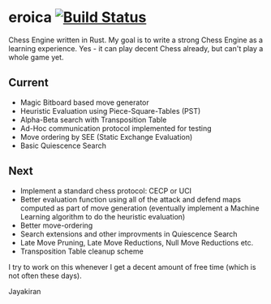 # eroica [![Build Status](https://travis-ci.org/akuraj/eroica.svg?branch=master)](https://travis-ci.org/akuraj/eroica)

Chess Engine written in Rust. My goal is to write a strong Chess Engine as a learning experience. Yes - it can play decent Chess already, but can't play a whole game yet.

## Current

* Magic Bitboard based move generator
* Heuristic Evaluation using Piece-Square-Tables (PST)
* Alpha-Beta search with Transposition Table
* Ad-Hoc communication protocol implemented for testing
* Move ordering by SEE (Static Exchange Evaluation)
* Basic Quiescence Search

## Next

* Implement a standard chess protocol: CECP or UCI
* Better evaluation function using all of the attack and defend maps computed as part of move generation (eventually implement a Machine Learning algorithm to do the heuristic evaluation)
* Better move-ordering
* Search extensions and other improvments in Quiescence Search
* Late Move Pruning, Late Move Reductions, Null Move Reductions etc.
* Transposition Table cleanup scheme

I try to work on this whenever I get a decent amount of free time (which is not often these days).

Jayakiran
